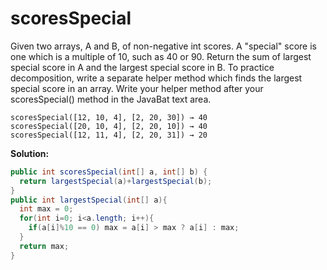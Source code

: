 # scoresSpecial

Given two arrays, A and B, of non-negative int scores. A "special" score is one which is a multiple of 10, such as 40 or 90. Return the sum of largest special score in A and the largest special score in B. To practice decomposition, write a separate helper method which finds the largest special score in an array. Write your helper method after your scoresSpecial() method in the JavaBat text area.

```
scoresSpecial([12, 10, 4], [2, 20, 30]) → 40
scoresSpecial([20, 10, 4], [2, 20, 10]) → 40
scoresSpecial([12, 11, 4], [2, 20, 31]) → 20
```

**Solution:**

```java
public int scoresSpecial(int[] a, int[] b) {
  return largestSpecial(a)+largestSpecial(b);
}
public int largestSpecial(int[] a){
  int max = 0;
  for(int i=0; i<a.length; i++){
    if(a[i]%10 == 0) max = a[i] > max ? a[i] : max;
  }
  return max;
}
```